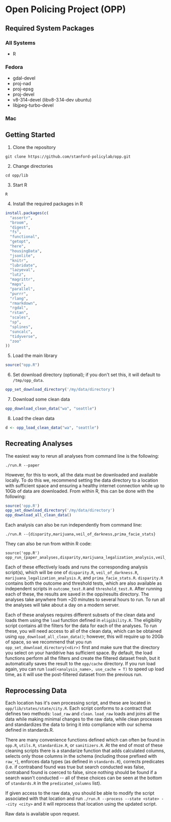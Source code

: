 # Open Policing Project (OPP)

## Required System Packages

### All Systems
* R

### Fedora
* gdal-devel
* proj-nad
* proj-epsg
* proj-devel
* v8-314-devel (libv8-3.14-dev ubuntu)
* libjpeg-turbo-devel

### Mac

## Getting Started
1. Clone the repository
```
git clone https://github.com/stanford-policylab/opp.git
```
2. Change directories
```
cd opp/lib
```
3. Start R
```
R
```
4. Install the required packages in R
```R
install.packages(c(
  "assertr",
  "broom",
  "digest",
  "fs",
  "functional",
  "getopt",
  "here",
  "housingData",
  "jsonlite",
  "knitr",
  "lubridate",
  "lazyeval",
  "lutz",
  "magrittr",
  "maps",
  "parallel",
  "purrr",
  "rlang",
  "rmarkdown",
  "rgdal",
  "rstan",
  "scales",
  "sp",
  "splines",
  "suncalc",
  "tidyverse",
  "zoo"
))
```
5. Load the main library
```R
source("opp.R")
```
6. Set download directory (optional); if you don't set this, it will default to
   `/tmp/opp_data`.
```R
opp_set_download_directory('/my/data/directory')
```
7. Download some clean data
```R
opp_download_clean_data("wa", "seattle")
```
8. Load the clean data
```R
d <- opp_load_clean_data("wa", "seattle")
```

## Recreating Analyses

The easiest way to rerun all analyses from command line is the following:
```
./run.R --paper
```
However, for this to work, all the data must be downloaded and available
locally. To do this we, recommend setting the data directory to a location with
sufficient space and ensuring a healthy internet connection while up to 10Gb
of data are downloaded. From within R, this can be done with the following:
```R
source('opp.R')
opp_set_download_directory('/my/data/directory')
opp_download_all_clean_data()
```

Each analysis can also be run independently from command line:
```
./run.R --{disparity,marijuana,veil_of_darkness,prima_facie_stats}
```
They can also be run from within R code:
```
source('opp.R')
opp_run_{paper_analyses,disparity,marijuana_legalization_analysis,veil_of_darkness,prima_facie_stats}
```
Each of these effectively loads and runs the corresponding analysis script(s),
which will be one of `disparity.R`, `veil_of_darkness.R`,
`marijuana_legalization_analysis.R`, and `prima_facie_stats.R`. `disparity.R`
contains both the outcome and threshold tests, which are also available as
independent scripts in `outcome_test.R` and `threshold_test.R`. After running
each of these, the results are saved in the opp/results directory. The analyses
take anywhere from ~20 minutes to several hours to run. To run all the analyses
will take about a day on a modern server.

Each of these analyses requires different subsets of the clean data and loads
them using the `load` function defined in `eligibility.R`. The eligibility
script contains all the filters for the data for each of the analyses. To run
these, you will need access to all of the clean data, which can be obtained
using `opp_download_all_clean_data()`; however, this will require up to 20Gb of
space, so we recommend that you run `opp_set_download_directory(<dir>)` first
and make sure that the directory you select on your harddrive has sufficient
space. By default, the load functions perform all the filters and create the
filtered dataset fresh, but it automatically saves the result to the
`opp/cache` directory. If you run load again, you can run
`load(<analysis_name>, use_cache = T)` to speed up load time, as it will use
the post-filtered dataset from the previous run.

## Reprocessing Data
Each location has it's own processing script, and these are located in
`opp/lib/states/state/city.R`. Each script conforms to a contract that
defines two methods: `load_raw` and `clean`. `load_raw` loads and joins all the data
while making minimal changes to the raw data, while clean processes and
standardizes the data to bring it into compliance with our schema defined in
standards.R.

There are many convenience functions defined which can often be
found in `opp.R`, `utils.R`, `standardize.R`, or `sanitizers.R`. At the end of most of
these cleaning scripts there is a standarize function that adds calculated
columns, selects only those columns in the schema (including those prefixed
with `raw_*`), enforces data types (as defined in `standards.R`), corrects
predicates (i.e. if contraband found was true but search conducted was false,
contraband found is coerced to false, since nothing should be found if a search
wasn't conducted -- all of these choices can be seen at the bottom of
`standards.R` in the `predicated_columns` list).

If given access to the raw data, you should be able to modify the script
associated with that location and run `./run.R --process --state <state> --city
<city>` and it will reprocess that location using the updated script.

Raw data is available upon request.
